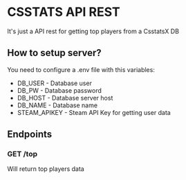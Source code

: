 # CSSTATS API REST

It's just a API rest for getting top players from a CsstatsX DB

## How to setup server?

You need to configure a .env file with this variables:
* DB_USER - Database user
* DB_PW - Database password
* DB_HOST - Database server host
* DB_NAME - Database name
* STEAM_APIKEY - Steam API Key for getting user data

## Endpoints

### GET /top

Will return top players data

